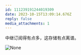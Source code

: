 ```yaml
---
id: 111239191244019309
date: 2023-10-15T13:09:14.676Z
reply: false
media_attachments: 1
---
```


中继订阅得有点多，这存储有点离谱。

![None](https://files.e5n.cc/media_attachments/files/111/239/190/862/236/495/original/3a4ca11b63bf1e25.png)
